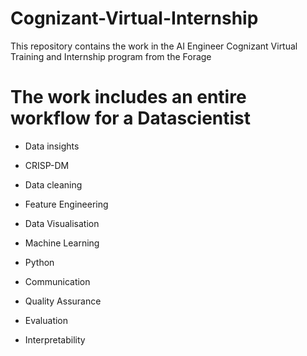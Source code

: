 # Cognizant-Virtual-Internship
This repository contains the work in the AI Engineer Cognizant Virtual Training and Internship program from the Forage
# The work includes an entire workflow for a Datascientist
 * Data insights
  
 * CRISP-DM
  
 * Data cleaning
  
 * Feature Engineering
  
 * Data Visualisation
  
 * Machine Learning
  
 * Python
  
 * Communication
  
 * Quality Assurance
  
 * Evaluation
  
 * Interpretability
